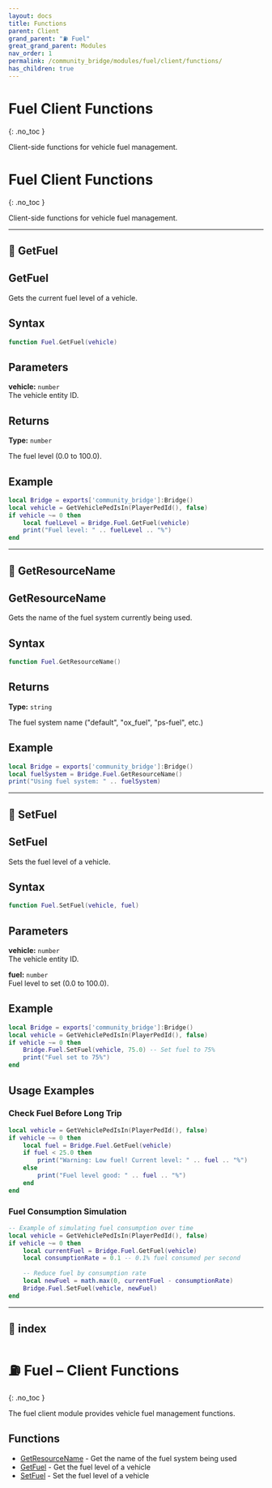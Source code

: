 ```yaml
---
layout: docs
title: Functions
parent: Client
grand_parent: "⛽ Fuel"
great_grand_parent: Modules
nav_order: 1
permalink: /community_bridge/modules/fuel/client/functions/
has_children: true
---
```


# Fuel Client Functions
{: .no_toc }

Client-side functions for vehicle fuel management.

# Fuel Client Functions
{: .no_toc }

Client-side functions for vehicle fuel management.

---

## 🔹 GetFuel

## GetFuel

Gets the current fuel level of a vehicle.

## Syntax

```lua
function Fuel.GetFuel(vehicle)
```

## Parameters

**vehicle:** `number`  
The vehicle entity ID.

## Returns

**Type:** `number`  

The fuel level (0.0 to 100.0).

## Example

```lua
local Bridge = exports['community_bridge']:Bridge()
local vehicle = GetVehiclePedIsIn(PlayerPedId(), false)
if vehicle ~= 0 then
    local fuelLevel = Bridge.Fuel.GetFuel(vehicle)
    print("Fuel level: " .. fuelLevel .. "%")
end
```

---

## 🔹 GetResourceName

## GetResourceName

Gets the name of the fuel system currently being used.

## Syntax

```lua
function Fuel.GetResourceName()
```

## Returns

**Type:** `string`  

The fuel system name ("default", "ox_fuel", "ps-fuel", etc.)

## Example

```lua
local Bridge = exports['community_bridge']:Bridge()
local fuelSystem = Bridge.Fuel.GetResourceName()
print("Using fuel system: " .. fuelSystem)
```

---

## 🔹 SetFuel

## SetFuel

Sets the fuel level of a vehicle.

## Syntax

```lua
function Fuel.SetFuel(vehicle, fuel)
```

## Parameters

**vehicle:** `number`  
The vehicle entity ID.

**fuel:** `number`  
Fuel level to set (0.0 to 100.0).

## Example

```lua
local Bridge = exports['community_bridge']:Bridge()
local vehicle = GetVehiclePedIsIn(PlayerPedId(), false)
if vehicle ~= 0 then
    Bridge.Fuel.SetFuel(vehicle, 75.0) -- Set fuel to 75%
    print("Fuel set to 75%")
end
```

## Usage Examples

### Check Fuel Before Long Trip
```lua
local vehicle = GetVehiclePedIsIn(PlayerPedId(), false)
if vehicle ~= 0 then
    local fuel = Bridge.Fuel.GetFuel(vehicle)
    if fuel < 25.0 then
        print("Warning: Low fuel! Current level: " .. fuel .. "%")
    else
        print("Fuel level good: " .. fuel .. "%")
    end
end
```

### Fuel Consumption Simulation
```lua
-- Example of simulating fuel consumption over time
local vehicle = GetVehiclePedIsIn(PlayerPedId(), false)
if vehicle ~= 0 then
    local currentFuel = Bridge.Fuel.GetFuel(vehicle)
    local consumptionRate = 0.1 -- 0.1% fuel consumed per second
    
    -- Reduce fuel by consumption rate
    local newFuel = math.max(0, currentFuel - consumptionRate)
    Bridge.Fuel.SetFuel(vehicle, newFuel)
end
```

---

## 🔹 index

# ⛽ Fuel – Client Functions
{: .no_toc }

The fuel client module provides vehicle fuel management functions.

## Functions

- [GetResourceName](GetResourceName.md) - Get the name of the fuel system being used
- [GetFuel](GetFuel.md) - Get the fuel level of a vehicle  
- [SetFuel](SetFuel.md) - Set the fuel level of a vehicle